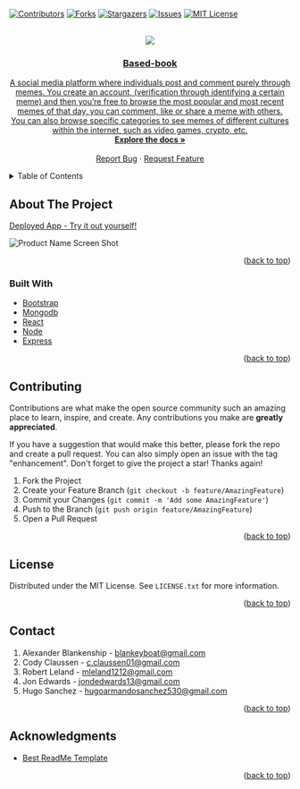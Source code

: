 <div id="top"></div>

[![Contributors][contributors-shield]][contributors-url]
[![Forks][forks-shield]][forks-url]
[![Stargazers][stars-shield]][stars-url]
[![Issues][issues-shield]][issues-url]
[![MIT License][license-shield]][license-url]




<!-- PROJECT LOGO -->
<br />
<div align="center">
  <a href="https://github.com/blankeyboat903/Based-book">
    <img src=
  </a>

<h3 align="center">Based-book</h3>

  <p align="center">
   A social media platform where individuals post and comment purely through memes. You create an account, (verification through identifying a certain meme) and then you’re free to browse the most popular and most recent memes of that day, you can comment, like or share a meme with others. You can also browse specific categories to see memes of different cultures within the internet, such as video games, crypto, etc.
    <br />
    <a href="https://github.com/blankeyboat903/Based-book"><strong>Explore the docs »</strong></a>
    <br />
    <br />
    <a href="https://github.com/blankeyboat903/Based-book/issues">Report Bug</a>
    ·
    <a href="https://github.com/blankeyboat903/Based-book/issues">Request Feature</a>
  </p>
</div>



<!-- TABLE OF CONTENTS -->
<details>
  <summary>Table of Contents</summary>
  <ol>
    <li>
      <a href="#about-the-project">About The Project</a>
      <ul>
        <li><a href="#built-with">Built With</a></li>
      </ul>
    </li>
    <li>
      <a href="#getting-started">Getting Started</a>
      <ul>
        <li><a href="#prerequisites">Prerequisites</a></li>
        <li><a href="#installation">Installation</a></li>
      </ul>
    </li>
    <li><a href="#usage">Usage</a></li>
    <li><a href="#roadmap">Roadmap</a></li>
    <li><a href="#contributing">Contributing</a></li>
    <li><a href="#license">License</a></li>
    <li><a href="#contact">Contact</a></li>
    <li><a href="#acknowledgments">Acknowledgments</a></li>
  </ol>
</details>



<!-- ABOUT THE PROJECT -->
## About The Project

[Deployed App - Try it out yourself!]()

![Product Name Screen Shot]()



<p align="right">(<a href="#top">back to top</a>)</p>



### Built With
* [Bootstrap](https://getbootstrap.com)
* [Mongodb](https://www.mongodb.com/)
* [React](https://reactjs.org/)
* [Node](https://nodejs.org/en/)
* [Express](https://expressjs.com/)


<p align="right">(<a href="#top">back to top</a>)</p>



<!-- CONTRIBUTING -->
## Contributing

Contributions are what make the open source community such an amazing place to learn, inspire, and create. Any contributions you make are **greatly appreciated**.

If you have a suggestion that would make this better, please fork the repo and create a pull request. You can also simply open an issue with the tag "enhancement".
Don't forget to give the project a star! Thanks again!

1. Fork the Project
2. Create your Feature Branch (`git checkout -b feature/AmazingFeature`)
3. Commit your Changes (`git commit -m 'Add some AmazingFeature'`)
4. Push to the Branch (`git push origin feature/AmazingFeature`)
5. Open a Pull Request

<p align="right">(<a href="#top">back to top</a>)</p>



<!-- LICENSE -->
## License

Distributed under the MIT License. See `LICENSE.txt` for more information.

<p align="right">(<a href="#top">back to top</a>)</p>



<!-- CONTACT -->
## Contact
1. Alexander Blankenship - blankeyboat@gmail.com
2. Cody Claussen - c.claussen01@gmail.com
3. Robert Leland -  mleland1212@gmail.com
4. Jon Edwards -  jondedwards13@gmail.com
5. Hugo Sanchez - hugoarmandosanchez530@gmail.com

<p align="right">(<a href="#top">back to top</a>)</p>



<!-- ACKNOWLEDGMENTS -->
## Acknowledgments

* [Best ReadMe Template](https://github.com/othneildrew/Best-README-Template)

<p align="right">(<a href="#top">back to top</a>)</p>



<!-- MARKDOWN LINKS & IMAGES -->
<!-- https://www.markdownguide.org/basic-syntax/#reference-style-links -->
[contributors-shield]: https://img.shields.io/github/contributors/blankeyboat903/Based-book.svg?style=for-the-badge
[contributors-url]: https://github.com/blankeyboat903/Based-book/graphs/contributors
[forks-shield]: https://img.shields.io/github/forks/blankeyboat903/Based-book.svg?style=for-the-badge
[forks-url]: https://github.com/blankeyboat903/Based-book/network/members
[stars-shield]: https://img.shields.io/github/stars/blankeyboat903/Based-book.svg?style=for-the-badge
[stars-url]: https://github.com/blankeyboat903/Based-bookk/stargazers
[issues-shield]: https://img.shields.io/github/issues/blankeyboat903/Based-booksvg?style=for-the-badge
[issues-url]: https://github.com/blankeyboat903/Based-book/issues
[license-shield]: https://img.shields.io/github/license/blankeyboat903/Based-book.svg?style=for-the-badge
[license-url]: https://github.com/blankeyboat903/Based-book/blob/master/LICENSE.txt

[product-screenshot]: images/screenshot.png